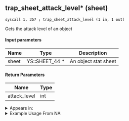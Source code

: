 ## trap_sheet_attack_level* (sheet)

`syscall 1, 357 ; trap_sheet_attack_level (1 in, 1 out)`

Gets the attack level of an object

#### Input parameters
| Name | Type | Description
|------|------|------------
| sheet   | YS::SHEET_44 *   | An object stat sheet


#### Return Parameters
| Name | Type
|------|-----
| attack_level   | int   


<details>
	<summary>Appears in:</summary>

</details>

<details>
	<summary>Example Usage From NA</summary>

</details>

